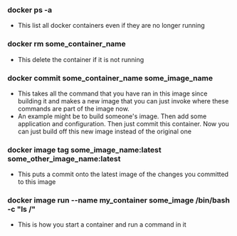 ### docker ps -a 
- This list all docker containers even if they are no longer running
### docker rm some_container_name
- This delete the container if it is not running
### docker commit some_container_name some_image_name
- This takes all the command that you have ran in this image since building it and makes a new image that you can just invoke where these commands are part of the image now.  
- An example might be to build someone's image.  Then add some application and configuration.  Then just commit this container.  Now you can just build off this new image instead of the original one
### docker image tag  some_image_name:latest some_other_image_name:latest
- This puts a commit onto the latest image of the changes you committed to this image
### docker image run --name my_container some_image /bin/bash -c "ls /"
- This is how you start a container and run a command in it
